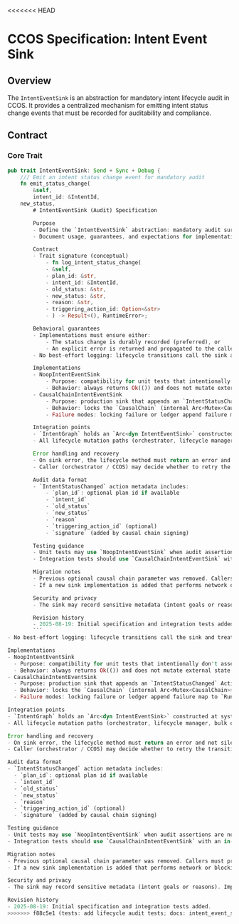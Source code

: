 <<<<<<< HEAD
# CCOS Specification: Intent Event Sink

## Overview

The `IntentEventSink` is an abstraction for mandatory intent lifecycle audit in CCOS. It provides a centralized mechanism for emitting intent status change events that must be recorded for auditability and compliance.

## Contract

### Core Trait

```rust
pub trait IntentEventSink: Send + Sync + Debug {
    /// Emit an intent status change event for mandatory audit
    fn emit_status_change(
        &self,
        intent_id: &IntentId,
    new_status,
        # IntentEventSink (Audit) Specification

        Purpose
        - Define the `IntentEventSink` abstraction: mandatory audit surface for intent lifecycle status transitions.
        - Document usage, guarantees, and expectations for implementations (CausalChain-backed, noop for legacy tests only).

        Contract
        - Trait signature (conceptual)
            - fn log_intent_status_change(
            - &self,
            - plan_id: &str,
            - intent_id: &IntentId,
            - old_status: &str,
            - new_status: &str,
            - reason: &str,
            - triggering_action_id: Option<&str>
            - ) -> Result<(), RuntimeError>;

        Behavioral guarantees
        - Implementations must ensure either:
            - The status change is durably recorded (preferred), or
            - An explicit error is returned and propagated to the caller so the transition can fail/retry.
        - No best-effort logging: lifecycle transitions call the sink and treat failures as runtime errors.

        Implementations
        - NoopIntentEventSink
            - Purpose: compatibility for unit tests that intentionally don't assert audit trails.
            - Behavior: always returns Ok(()) and does not mutate external state.
        - CausalChainIntentEventSink
            - Purpose: production sink that appends an `IntentStatusChanged` Action into the `CausalChain` ledger.
            - Behavior: locks the `CausalChain` (internal Arc<Mutex<CausalChain>>) and calls `log_intent_status_change` on it.
            - Failure modes: locking failure or ledger append failure map to `RuntimeError` and are returned upstream.

        Integration points
        - `IntentGraph` holds an `Arc<dyn IntentEventSink>` constructed at system init (`CCOS::new`) and passed to lifecycle methods.
        - All lifecycle mutation paths (orchestrator, lifecycle manager, bulk operations, archival) accept or use the sink and never bypass it.

        Error handling and recovery
        - On sink error, the lifecycle method must return an error and not silently drop the audit event.
        - Caller (orchestrator / CCOS) may decide whether to retry the transition after handling the error.

        Audit data format
        - `IntentStatusChanged` action metadata includes:
            - `plan_id`: optional plan id if available
            - `intent_id`
            - `old_status`
            - `new_status`
            - `reason`
            - `triggering_action_id` (optional)
            - `signature` (added by causal chain signing)

        Testing guidance
        - Unit tests may use `NoopIntentEventSink` when audit assertions are not required.
        - Integration tests should use `CausalChainIntentEventSink` with an in-memory `CausalChain` and assert that `get_actions_for_intent` contains `IntentStatusChanged` actions.

        Migration notes
        - Previous optional causal chain parameter was removed. Callers must provide or be constructed with an event sink.
        - If a new sink implementation is added that performs network or blocking I/O, prefer making it asynchronous and ensure callers call it inside non-blocking contexts or use background tasks.

        Security and privacy
        - The sink may record sensitive metadata (intent goals or reasons). Implementations must honor the runtime's privacy/security policies when adding metadata (e.g., redact secrets).

        Revision history
        - 2025-08-19: Initial specification and integration tests added.
        ``` 
- No best-effort logging: lifecycle transitions call the sink and treat failures as runtime errors.

Implementations
- NoopIntentEventSink
  - Purpose: compatibility for unit tests that intentionally don't assert audit trails.
  - Behavior: always returns Ok(()) and does not mutate external state.
- CausalChainIntentEventSink
  - Purpose: production sink that appends an `IntentStatusChanged` Action into the `CausalChain` ledger.
  - Behavior: locks the `CausalChain` (internal Arc<Mutex<CausalChain>>) and calls `log_intent_status_change` on it.
  - Failure modes: locking failure or ledger append failure map to `RuntimeError` and are returned upstream.

Integration points
- `IntentGraph` holds an `Arc<dyn IntentEventSink>` constructed at system init (`CCOS::new`) and passed to lifecycle methods.
- All lifecycle mutation paths (orchestrator, lifecycle manager, bulk operations, archival) accept or use the sink and never bypass it.

Error handling and recovery
- On sink error, the lifecycle method must return an error and not silently drop the audit event.
- Caller (orchestrator / CCOS) may decide whether to retry the transition after handling the error.

Audit data format
- `IntentStatusChanged` action metadata includes:
  - `plan_id`: optional plan id if available
  - `intent_id`
  - `old_status`
  - `new_status`
  - `reason`
  - `triggering_action_id` (optional)
  - `signature` (added by causal chain signing)

Testing guidance
- Unit tests may use `NoopIntentEventSink` when audit assertions are not required.
- Integration tests should use `CausalChainIntentEventSink` with an in-memory `CausalChain` and assert that `get_actions_for_intent` contains `IntentStatusChanged` actions.

Migration notes
- Previous optional causal chain parameter was removed. Callers must provide or be constructed with an event sink.
- If a new sink implementation is added that performs network or blocking I/O, prefer making it asynchronous and ensure callers call it inside non-blocking contexts or use background tasks.

Security and privacy
- The sink may record sensitive metadata (intent goals or reasons). Implementations must honor the runtime's privacy/security policies when adding metadata (e.g., redact secrets).

Revision history
- 2025-08-19: Initial specification and integration tests added.
>>>>>>> f88c5e1 (tests: add lifecycle audit tests; docs: intent_event_sink spec)
